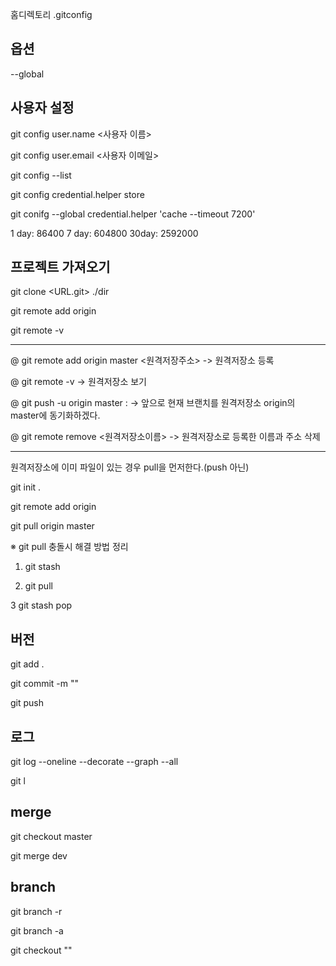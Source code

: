 홈디렉토리 .gitconfig

## 옵션
--global

## 사용자 설정

git config user.name <사용자 이름>

git config user.email <사용자 이메일>

git config --list

git config credential.helper store

git conifg --global credential.helper 'cache --timeout 7200'

1 day: 86400
7 day: 604800
30day: 2592000

## 프로젝트 가져오기

git clone <URL.git> ./dir

git remote add origin <git url>

git remote -v

------------------------------------------

@ git remote add origin master <원격저장주소>
-> 원격저장소 등록

@ git remote -v
-> 원격저장소 보기

@ git push -u origin master :
-> 앞으로 현재 브랜치를 원격저장소 origin의 master에 동기화하겠다.

@ git remote remove <원격저장소이름>
-> 원격저장소로 등록한 이름과 주소 삭제

-----------------------------------------
원격저장소에 이미 파일이 있는 경우 pull을 먼저한다.(push 아닌)

git init .

git remote add origin <repository-url>
 
git pull origin master

※ git pull 충돌시 해결 방법 정리

1. git stash

2. git pull

3 git stash pop

## 버전
git add .

git commit -m ""

git push 

## 로그
git log --oneline --decorate --graph --all

git l
## merge
git checkout master

git merge dev

## branch
git branch -r

git branch -a

git checkout "<branch>"
 
